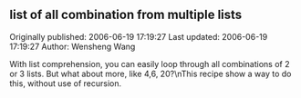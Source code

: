 ## list of all combination from multiple lists

Originally published: 2006-06-19 17:19:27
Last updated: 2006-06-19 17:19:27
Author: Wensheng Wang

With list comprehension, you can easily loop through all combinations of 2 or 3 lists.  But what about more, like 4,6, 20?\nThis recipe show a way to do this, without use of recursion.